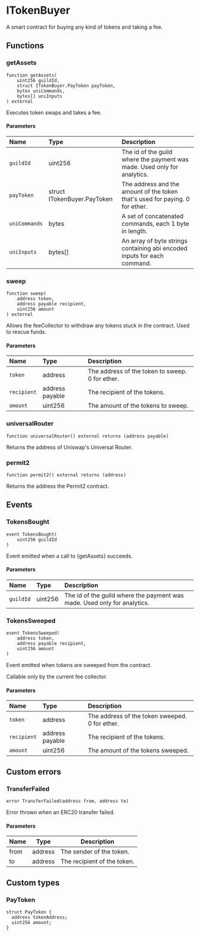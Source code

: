 # ITokenBuyer

A smart contract for buying any kind of tokens and taking a fee.

## Functions

### getAssets

```solidity
function getAssets(
    uint256 guildId,
    struct ITokenBuyer.PayToken payToken,
    bytes uniCommands,
    bytes[] uniInputs
) external
```

Executes token swaps and takes a fee.

#### Parameters

| Name | Type | Description |
| :--- | :--- | :---------- |
| `guildId` | uint256 | The id of the guild where the payment was made. Used only for analytics. |
| `payToken` | struct ITokenBuyer.PayToken | The address and the amount of the token that's used for paying. 0 for ether. |
| `uniCommands` | bytes | A set of concatenated commands, each 1 byte in length. |
| `uniInputs` | bytes[] | An array of byte strings containing abi encoded inputs for each command. |

### sweep

```solidity
function sweep(
    address token,
    address payable recipient,
    uint256 amount
) external
```

Allows the feeCollector to withdraw any tokens stuck in the contract. Used to rescue funds.

#### Parameters

| Name | Type | Description |
| :--- | :--- | :---------- |
| `token` | address | The address of the token to sweep. 0 for ether. |
| `recipient` | address payable | The recipient of the tokens. |
| `amount` | uint256 | The amount of the tokens to sweep. |

### universalRouter

```solidity
function universalRouter() external returns (address payable)
```

Returns the address of Uniswap's Universal Router.

### permit2

```solidity
function permit2() external returns (address)
```

Returns the address the Permit2 contract.

## Events

### TokensBought

```solidity
event TokensBought(
    uint256 guildId
)
```

Event emitted when a call to {getAssets} succeeds.

#### Parameters

| Name | Type | Description |
| :--- | :--- | :---------- |
| `guildId` | uint256 | The id of the guild where the payment was made. Used only for analytics. |
### TokensSweeped

```solidity
event TokensSweeped(
    address token,
    address payable recipient,
    uint256 amount
)
```

Event emitted when tokens are sweeped from the contract.

Callable only by the current fee collector.

#### Parameters

| Name | Type | Description |
| :--- | :--- | :---------- |
| `token` | address | The address of the token sweeped. 0 for ether. |
| `recipient` | address payable | The recipient of the tokens. |
| `amount` | uint256 | The amount of the tokens sweeped. |

## Custom errors

### TransferFailed

```solidity
error TransferFailed(address from, address to)
```

Error thrown when an ERC20 transfer failed.

#### Parameters

| Name | Type | Description |
| ---- | ---- | ----------- |
| from | address | The sender of the token. |
| to | address | The recipient of the token. |

## Custom types

### PayToken

```solidity
struct PayToken {
  address tokenAddress;
  uint256 amount;
}
```

